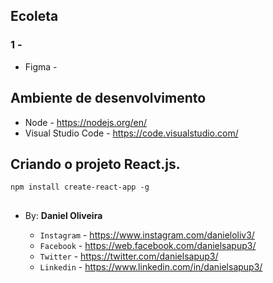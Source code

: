## Ecoleta
### 1 - 
- Figma - 

## Ambiente de desenvolvimento
- Node - https://nodejs.org/en/
- Visual Studio Code - https://code.visualstudio.com/


## Criando o projeto React.js.
```
npm install create-react-app -g
```















##



##

- By:  **Daniel Oliveira**

  - `Instagram` - https://www.instagram.com/danieloliv3/
  - `Facebook` - https://web.facebook.com/danielsapup3/
  - `Twitter` - https://twitter.com/danielsapup3/
  - `Linkedin` - https://www.linkedin.com/in/danielsapup3/

  ##

